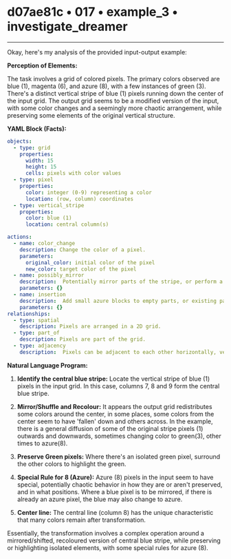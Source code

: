 # d07ae81c • 017 • example_3 • investigate_dreamer

---
Okay, here's my analysis of the provided input-output example:

**Perception of Elements:**

The task involves a grid of colored pixels. The primary colors observed are blue (1), magenta (6), and azure (8), with a few instances of green (3). There's a distinct vertical stripe of blue (1) pixels running down the center of the input grid. The output grid seems to be a modified version of the input, with some color changes and a seemingly more chaotic arrangement, while preserving some elements of the original vertical structure.

**YAML Block (Facts):**



```yaml
objects:
  - type: grid
    properties:
      width: 15
      height: 15
      cells: pixels with color values
  - type: pixel
    properties:
      color: integer (0-9) representing a color
      location: (row, column) coordinates
  - type: vertical_stripe
    properties:
      color: blue (1)
      location: central column(s)

actions:
  - name: color_change
    description: Change the color of a pixel.
    parameters:
      original_color: initial color of the pixel
      new_color: target color of the pixel
  - name: possibly_mirror
    description:  Potentially mirror parts of the stripe, or perform a more complex transformation.
    parameters: {}
  - name: insertion
    description:  Add small azure blocks to empty parts, or existing parts.
    parameters: {}
relationships:
  - type: spatial
    description: Pixels are arranged in a 2D grid.
  - type: part_of
    description: Pixels are part of the grid.
  - type: adjacency
    description:  Pixels can be adjacent to each other horizontally, vertically, or diagonally.
```



**Natural Language Program:**

1.  **Identify the central blue stripe:** Locate the vertical stripe of blue (1) pixels in the input grid. In this case, columns 7, 8 and 9 form the central blue stripe.

2.  **Mirror/Shuffle and Recolour:** It appears the output grid redistributes some colors around the center, in some places, some colors from the center seem to have 'fallen' down and others across. In the example, there is a general diffusion of some of the original stripe pixels (1) outwards and downwards, sometimes changing color to green(3), other times to azure(8).
3.  **Preserve Green pixels:**  Where there's an isolated green pixel, surround the other colors to highlight the green.

4.  **Special Rule for 8 (Azure):** Azure (8) pixels in the input seem to have special, potentially chaotic behavior in how they are or aren't preserved, and in what positions. Where a blue pixel is to be mirrored, if there is already an azure pixel, the blue may also change to azure.

5. **Center line:** The central line (column 8) has the unique characteristic that many colors remain after transformation.

Essentially, the transformation involves a complex operation around a mirrored/shifted, recoloured version of central blue stripe, while preserving or highlighting isolated elements, with some special rules for azure (8).

